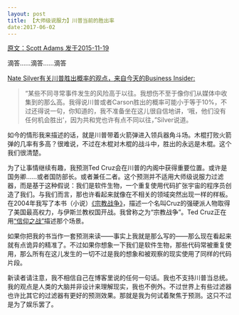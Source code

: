 ```yaml
---
layout: post
title: 【大师级说服力】川普当前的胜出率
date:2017-06-02 
---
```



[原文：Scott Adams    发于2015-11-19][1]

滴答……滴答……滴答

[Nate Silver有关川普胜出概率的观点，来自今天的Business Insider:][2]

>“某些不同寻常事件发生的风险高于以往。我想伤不至于像你们从媒体中收集到的那么高。我得说川普或者Carson胜出的概率可能小于等于10%，不过还得说一句，你知道的，我不准备坐在这儿很自信地讲，‘哦，他们没有任何机会胜出’，因为共和党也许有点不同以往，”Silver说道。

如今的情形我来描述的话，就是川普带着火箭弹进入领兵器角斗场。木棍打败火箭弹的几率有多高？很难说，不过在木棍对木棍的战斗中，胜出的永远是木棍。这个我们很清楚。

为了让事情继续有趣，我预测Ted Cruz会在川普的内阁中获得重要位置。或许是国务卿……或者国防部长。或者兼任二者。这个预测并不适用大师级说服力过滤器，而是基于这种假说：我们是软件生物，一个重复使用代码扩张宇宙的程序员创造了我们。与我们而言，那也许看起来就像在不相关的领域突然出现一样的样板。在2004年我写了本书（小说）[《宗教战争》][3]，描述一个名叫Cruz的强硬派人物取得了美国最高权力，与伊斯兰教权国开战。我曾称之为“宗教战争”。Ted Cruz正在用[“信仰之战”][4]描述那个场景。

如果你把我的书当作一套预测来读——事实上我就是那么写的——那么现在看起来就有点诡异的精准了。不过如果你想象一下我们是软件生物，那些代码常被重复使用，那么所有在这儿发生的一切不过是我的想象和被观察的现实使用了同样的代码片段。

新读者请注意，我不相信自己在博客里说的任何一句话。我也不支持川普当总统。我的观点是人类的大脑并非设计来理解现实，我也不例外。不过世界上有些过滤器也许比其它的过滤器有更好的预测效果。那就是我为何试着聚焦于预测。这只不过是为了娱乐罢了。

[1]: http://blog.dilbert.com/post/133530009436/trumps-current-odds

[2]: http://www.businessinsider.com/ben-carson-down-in-the-latest-fox-news-poll-2015-11

[3]: https://www.amazon.com/Religion-War-Scott-Adams-ebook/dp/B00HFYD8DK/ref=tmm_kin_swatch_0?_encoding=UTF8&qid=&sr=

[4]: https://www.washingtonpost.com/news/post-politics/wp/2015/08/21/ted-cruz-there-is-a-war-on-faith/?utm_term=.08c1066880a7





